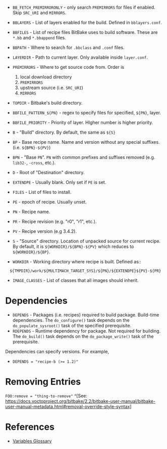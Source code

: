 - `BB_FETCH_PREMIRRORONLY` - only search `PREMIRRORS` for files if enabled.  Skip `SRC_URI` and `MIRRORS`. 
- `BBLAYERS` - List of layers enabled for the build.  Defined in `bblayers.conf`.
- `BBFILES` - List of recipe files BitBake uses to build software.  These are `*.bb` and `*.bbappend` files.
- `BBPATH` - Where to search for `.bbclass` and `.conf` files.
- `LAYERDIR` - Path to current layer.  Only available inside `layer.conf`.
- `PREMIRRORS` - Where to get source code from.  Order is
	1. local download directory
	2. `PREMIRRORS`
	3. upstream source (i.e. `SRC_URI`)
	4. `MIRRORS`
- `TOPDIR` - Bitbake's build directory.

- `BBFILE_PATTERN_${PN}` - regex to specify files for specified, `${PN}`, layer.
- `BBFILE_PRIORITY` - Priority of layer.  HIgher number is higher priority.

- `B` - "Build" directory.  By default, the same as `${S}`
- `BP` - Base recipe name.  Name and version without any special suffixes.  (i.e. `${BPN}-${PV}`)
- `BPN` - "Base `PN`".  `PN` with common prefixes and suffixes removed (e.g. `lib32-`, `-cross`, etc.).
- `D` - Root of "Destination" directory.
- `EXTENDPE` - Usually blank.  Only set if `PE` is set.
- `FILES` - List of files to install.
- `PE` - epoch of recipe.  Usually unset.
- `PN` - Recipe name.
- `PR` - Recipe revision (e.g. "r0", "r1", etc.).
- `PV` - Recipe version (e.g 3.4.2).
- `S` - "Source" directory.  Location of unpacked source for current recipe.  By default, it is `${WORKDIR}/${BPN}-${PV}` which reduces to `${WORKDIR}/${BP}`.
- `WORKDIR` - Working directory where recipe is built. Defined as::
```
  ${TMPDIR}/work/${MULTIMACH_TARGET_SYS}/${PN}/${EXTENDPE}${PV}-${PR}
```
- `IMAGE_CLASSES` - List of classes that all images should inherit.

# Dependencies
- `DEPENDS` - Packages (i.e. recipes) required to build package.  Build-time dependencies.  The `do_configure()` task depends on the `do_populate_sysroot()` task of the specified prerequisite.
- `RDEPENDS` - Runtime dependency for package.  Not required for building.  The `do_build()` task depends on the `do_package_write()` task of the prerequisite.

Dependencies can specify versions.  For example,
- `DEPENDS = "recipe-b (>= 1.2)"`

# Removing Entries

`FOO:remove = "thing-to-remove"` ^[See: https://docs.yoctoproject.org/bitbake/2.2/bitbake-user-manual/bitbake-user-manual-metadata.html#removal-override-style-syntax]

# References
- [Variables Glossary](https://docs.yoctoproject.org/ref-manual/variables.html)
